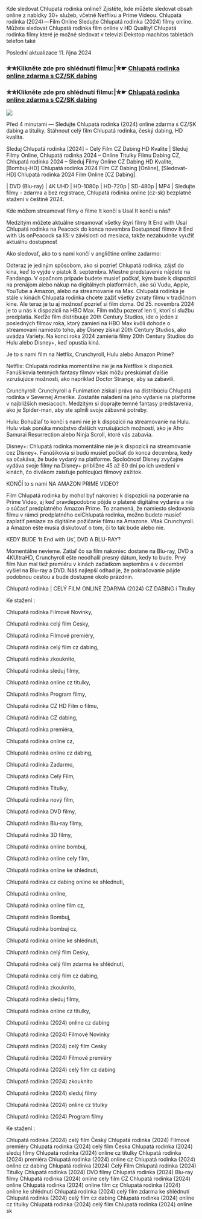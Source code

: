 Kde sledovat Chlupatá rodinka online? Zjistěte, kde můžete sledovat obsah online z nabídky 30+ služeb, včetně Netflixu a Prime Videou. Chlupatá rodinka (2024) — Film Online Sledujte Chlupatá rodinka (2024) filmy online. Můžete sledovat Chlupatá rodinka film online v HD Quality! Chlupatá rodinka filmy které je možné sledovat v televizi Dekstop machitos tabletách telefon také

Poslední aktualizace 11. října 2024

### ✮✮Klikněte zde pro shlédnutí filmu:|✮☛ [Chlupatá rodinka online zdarma s CZ/SK dabing](https://crotx.online/sk/movie/1015634/chlupata-rodinka.git)

### ✮✮Klikněte zde pro shlédnutí filmu:|✮☛ [Chlupatá rodinka online zdarma s CZ/SK dabing](https://crotx.online/sk/movie/1015634/chlupata-rodinka.git)

<p dir="auto"><a href="https://crotx.online/sk/movie/1015634/chlupata-rodinka.git" title="720p" rel="nofollow"><img src="https://i.imgur.com/jhNGoEt.gif" style="max-width: 100%;"></a></p>

Před 4 minutami — Sledujte Chlupatá rodinka (2024) online zdarma s CZ/SK dabing a titulky. Stáhnout celý film Chlupatá rodinka, český dabing, HD kvalita.

Sleduj Chlupatá rodinka [2024] – Celý Film CZ Dabing HD Kvalite | Sleduj Filmy Online, Chlupatá rodinka 2024 – Online Titulky Filmu Dabing CZ, Chlupatá rodinka 2024 – Sleduj Filmy Online CZ Dabing HD Kvalite, [Bombuj-HD] Chlupatá rodinka 2024 Film CZ Dabing [Online], [Sledovat-HD] Chlupatá rodinka 2024 Film Online [CZ Dabing].

| DVD (Blu-ray) | 4K UHD | HD-1080p | HD-720p | SD-480p | MP4 | Sledujte filmy - zdarma a bez registrace, Chlupatá rodinka online (cz-sk) bezplatné stažení v češtině 2024.

Kde môžem streamovať filmy o filme It končí s Usal It končí u nás?

Medzitým môžete aktuálne streamovať všetky štyri filmy It End with Usal Chlupatá rodinka na Peacock do konca novembra Dostupnosť filmov It End with Us onPeacock sa líši v závislosti od mesiaca, takže nezabudnite využiť aktuálnu dostupnosť

Ako sledovať, ako to s nami končí v angličtine online zadarmo:

Odteraz je jediným spôsobom, ako si pozrieť Chlupatá rodinka, zájsť do kina, keď to vyjde v piatok 8. septembra. Miestne predstavenie nájdete na Fandango. V opačnom prípade budete musieť počkať, kým bude k dispozícii na prenájom alebo nákup na digitálnych platformách, ako sú Vudu, Apple, YouTube a Amazon, alebo na streamovanie na Max. Chlupatá rodinka je stále v kinách Chlupatá rodinka chcete zažiť všetky zvraty filmu v tradičnom kine. Ale teraz je tu aj možnosť pozrieť si film doma. Od 25. novembra 2024 je to u nás k dispozícii na HBO Max. Film môžu pozerať len tí, ktorí si službu predplatia. Keďže film distribuuje 20th Century Studios, ide o jeden z posledných filmov roka, ktorý zamieri na HBO Max kvôli dohode o streamovaní namiesto toho, aby Disney získal 20th Century Studios, ako uvádza Variety. Na konci roka 2024 zamieria filmy 20th Century Studios do Hulu alebo Disney+, keď opustia kiná.

Je to s nami film na Netflix, Crunchyroll, Hulu alebo Amazon Prime?

Netflix: Chlupatá rodinka momentálne nie je na Netflixe k dispozícii. Fanúšikovia temných fantasy filmov však môžu preskúmať ďalšie vzrušujúce možnosti, ako napríklad Doctor Strange, aby sa zabavili.

Crunchyroll: Crunchyroll a Funimation získali práva na distribúciu Chlupatá rodinka v Severnej Amerike. Zostaňte naladení na jeho vydanie na platforme v najbližších mesiacoch. Medzitým si doprajte temné fantasy predstavenia, ako je Spider-man, aby ste splnili svoje zábavné potreby.

Hulu: Bohužiaľ to končí s nami nie je k dispozícii na streamovanie na Hulu. Hulu však ponúka množstvo ďalších vzrušujúcich možností, ako je Afro Samurai Resurrection alebo Ninja Scroll, ktoré vás zabavia.

Disney+: Chlupatá rodinka momentálne nie je k dispozícii na streamovanie cez Disney+. Fanúšikovia si budú musieť počkať do konca decembra, kedy sa očakáva, že bude vydaný na platforme. Spoločnosť Disney zvyčajne vydáva svoje filmy na Disney+ približne 45 až 60 dní po ich uvedení v kinách, čo divákom zaisťuje pohlcujúci filmový zážitok.

KONČÍ to s nami NA AMAZON PRIME VIDEO?

Film Chlupatá rodinka by mohol byť nakoniec k dispozícii na pozeranie na Prime Video, aj keď pravdepodobne pôjde o platené digitálne vydanie a nie o súčasť predplatného Amazon Prime. To znamená, že namiesto sledovania filmu v rámci predplatného exiChlupatá rodinka, možno budete musieť zaplatiť peniaze za digitálne požičanie filmu na Amazone. Však Crunchyroll. a Amazon ešte musia diskutovať o tom, či to tak bude alebo nie.

KEDY BUDE ‘It End with Us’, DVD A BLU-RAY?

Momentálne nevieme. Zatiaľ čo sa film nakoniec dostane na Blu-ray, DVD a 4KUltraHD, Crunchyroll ešte neodhalil presný dátum, kedy to bude. Prvý film Nun mal tiež premiéru v kinách začiatkom septembra a v decembri vyšiel na Blu-ray a DVD. Náš najlepší odhad je, že pokračovanie pôjde podobnou cestou a bude dostupné okolo prázdnin.

Chlupatá rodinka | CELÝ FILM ONLINE ZDARMA (2024) CZ DABING i Titulky

Ke stažení :

Chlupatá rodinka Filmové Novinky,

Chlupatá rodinka celý film Cesky,

Chlupatá rodinka Filmové premiéry,

Chlupatá rodinka celý film cz dabing,

Chlupatá rodinka zkouknito,

Chlupatá rodinka sleduj filmy,

Chlupatá rodinka online cz titulky,

Chlupatá rodinka Program filmy,

Chlupatá rodinka CZ HD Film o filmu,

Chlupatá rodinka CZ dabing,

Chlupatá rodinka premiéra,

Chlupatá rodinka online cz,

Chlupatá rodinka online cz dabing,

Chlupatá rodinka Zadarmo,

Chlupatá rodinka Celý Film,

Chlupatá rodinka Titulky,

Chlupatá rodinka nový film,

Chlupatá rodinka DVD filmy,

Chlupatá rodinka Blu-ray filmy,

Chlupatá rodinka 3D filmy,

Chlupatá rodinka online bombuj,

Chlupatá rodinka online cely film,

Chlupatá rodinka online ke shlednuti,

Chlupatá rodinka cz dabing online ke shlednuti,

Chlupatá rodinka online,

Chlupatá rodinka online film cz,

Chlupatá rodinka Bombuj,

Chlupatá rodinka bombuj cz,

Chlupatá rodinka online ke shlédnutí,

Chlupatá rodinka celý film Cesky,

Chlupatá rodinka celý film zdarma ke shlédnutí,

Chlupatá rodinka celý film cz dabing,

Chlupatá rodinka zkouknito,

Chlupatá rodinka sleduj filmy,

Chlupatá rodinka online cz titulky,

Chlupatá rodinka (2024) online cz dabing

Chlupatá rodinka (2024) Filmové Novinky

Chlupatá rodinka (2024) celý film Cesky

Chlupatá rodinka (2024) Filmové premiéry

Chlupatá rodinka (2024) celý film cz dabing

Chlupatá rodinka (2024) zkouknito

Chlupatá rodinka (2024) sleduj filmy

Chlupatá rodinka (2024) online cz titulky

Chlupatá rodinka (2024) Program filmy

Ke stažení :

Chlupatá rodinka (2024) celý film Český Chlupatá rodinka (2024) Filmové premiéry Chlupatá rodinka (2024) celý film Česka Chlupatá rodinka (2024) sleduj filmy Chlupatá rodinka (2024) online cz titulky Chlupatá rodinka (2024) premiéra Chlupatá rodinka (2024) online cz Chlupatá rodinka (2024) online cz dabing Chlupatá rodinka (2024) Celý Film Chlupatá rodinka (2024) Titulky Chlupatá rodinka (2024) DVD filmy Chlupatá rodinka (2024) Blu-ray filmy Chlupatá rodinka (2024) online cely film CZ Chlupatá rodinka (2024) online Chlupatá rodinka (2024) online film cz Chlupatá rodinka (2024) online ke shlédnutí Chlupatá rodinka (2024) celý film zdarma ke shlédnutí Chlupatá rodinka (2024) celý film cz dabing Chlupatá rodinka (2024) online cz titulky Chlupatá rodinka (2024) celý film Chlupatá rodinka (2024) online sk
